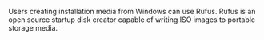 Users creating installation media from Windows can use Rufus. Rufus is an open source startup disk creator capable of writing ISO images to portable storage media.